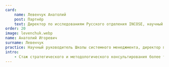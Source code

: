 ```yaml
---
card:
    name: Левенчук Анатолий
    post: Партнёр
    text: Директор по исследованиям Русского отделения INCOSE, научный руководитель Школы.
order: 20
image: levenchuk.webp
name: Анатолий Игоревич
surname: Левенчук
practice: Научный руководитель Школы системного менеджмента, директор по исследованиям Русского отделения международного совета по системной инженерии (INCOSE).
intro:
    - Стаж стратегического и методологического консультирования более тридцати лет. Его клиентами были Банк России, Федеральная Комиссия по рынку ценных бумаг, Минэкономразвития, РАО «ЕЭС России», ОГК-1, Омскэнерго, Дальэнерго, НП АТС, ЭнергоСтройИнвест-Холдинг, группа E4, Концерн Росэнергоатом, ВНИИАЭС, НИАЭП, Судоэкспорт, ВНИИХОЛОДМАШ-холдинг, СГК, УрФУ и многие другие крупные организации. Читал курсы по системному мышлению, системной инженерии, системному менеджменту и предпринимательству, усилению интеллекта в МФТИ, МИФИ, УрФУ, СФУ, РАНХиГС, НИУ ВШЭ, корпоративной Академии Росатома, межвузовской инженерной магистратуре Новосибирска, Школе системного менеджмента. Неоднократно выступал с публичными лекциями по тематике системного мышления, системной инженерии и системного менеджмента, стратегирования, искусственного интеллекта и технологий усиления человеческого интеллекта. Автор многочисленных курсов и вузовских учебников.
---
```


